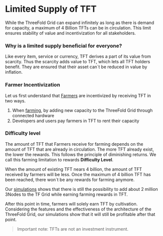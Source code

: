 
# Limited Supply of TFT
While the ThreeFold Grid can expand infinitely as long as there is demand for capacity, a maximum of 4 Billion TFTs can be in circulation. This limit ensures stability of value and incentivization for all stakeholders.

### Why is a limited supply beneficial for everyone?
Like every item, service or currency, TFT derives a part of its value from scarcity. Thus the scarcity adds value to TFT, which lets all TFT holders benefit. They are ensured that their asset can´t be reduced in value by inflation.

### Farmer Incentivization
Let us first understand that [Farmers](farming_program.md) are incentivized by receiving TFT in two ways. 
1. When [farming](farming_program.md), by adding new capacity to the ThreeFold Grid through connected hardware
2. Developers and users pay farmers in TFT to rent their capacity

### Difficulty level
The amount of TFT that Farmers receive for farming depends on the amount of TFT that are already in circulation. The more TFT already exist, the lower the rewards. This follows the principle of diminishing returns. We call this farming limitation to rewards **Difficulty Level**.

When the amount of existing TFT nears 4 billion, the amount of TFT received by farmers will be less. Once the maximum of 4 billion TFT has been reached, there won´t be any rewards for farming anymore.

Our [simulations](https://sdk3.threefold.io/#/simulator_install) shows that there is still the possibility to add about 2 million 3Nodes to the TF Grid while earning farming rewards in TFT.

After this point in time, farmers will solely earn TFT by cultivation. Considering the features and the effectiveness of the architecture of the ThreeFold Grid, our simulations show that it will still be profitable after that point.

> Important note: TFTs are not an investment instrument.